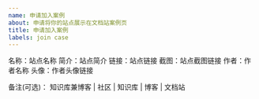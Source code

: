 ```yaml
---
name: 申请加入案例
about: 申请将你的站点展示在文档站案例页
title: 申请加入案例
labels: join case
---
```


<!--
请按照模板填写，否则此申请将可能不会被通过并直接关闭。

站点要求：
1. 使用 Teek 主题
2. 有 10 篇以上文章
3. 保留 footer 的主题推荐链接
-->

名称：站点名称
简介：站点简介
链接：站点链接
截图：站点截图链接
作者：作者名称
头像：作者头像链接

备注(可选)： 知识库兼博客 | 社区 | 知识库 | 博客 | 文档站
